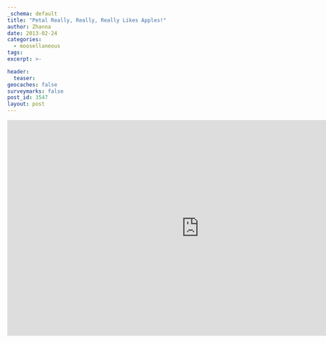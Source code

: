 ```yaml
---
_schema: default
title: "Petal Really, Really, Really Likes Apples!"
author: Zhanna
date: 2013-02-24
categories:
  - moosellaneous
tags:
excerpt: >-

header:
  teaser:
geocaches: false
surveymarks: false
post_id: 3547
layout: post 
---
```


<div class="embed-youtube">
  <iframe width="880" height="495" src="https://www.youtube.com/embed/6bEvFZWBKgA?rel=0" title="YouTube video player" frameborder="0" allow="accelerometer; autoplay; clipboard-write; encrypted-media; gyroscope; picture-in-picture" allowfullscreen></iframe>
</div>